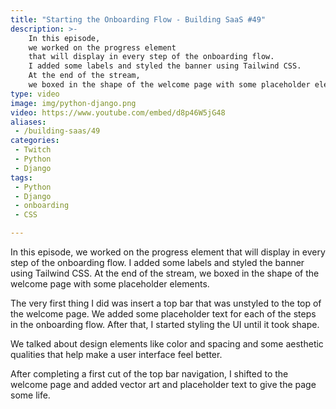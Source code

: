```yaml
---
title: "Starting the Onboarding Flow - Building SaaS #49"
description: >-
    In this episode,
    we worked on the progress element
    that will display in every step of the onboarding flow.
    I added some labels and styled the banner using Tailwind CSS.
    At the end of the stream,
    we boxed in the shape of the welcome page with some placeholder elements.
type: video
image: img/python-django.png
video: https://www.youtube.com/embed/d8p46W5jG48
aliases:
 - /building-saas/49
categories:
 - Twitch
 - Python
 - Django
tags:
 - Python
 - Django
 - onboarding
 - CSS

---
```


In this episode,
we worked on the progress element
that will display in every step of the onboarding flow.
I added some labels and styled the banner using Tailwind CSS.
At the end of the stream,
we boxed in the shape of the welcome page with some placeholder elements.

The very first thing I did was insert a top bar
that was unstyled
to the top
of the welcome page.
We added some placeholder text
for each of the steps
in the onboarding flow.
After that,
I started styling the UI
until it took shape.

We talked about design elements
like color and spacing
and some aesthetic qualities
that help make a user interface feel better.

After completing a first cut
of the top bar navigation,
I shifted to the welcome page
and added vector art
and placeholder text
to give the page some life.
